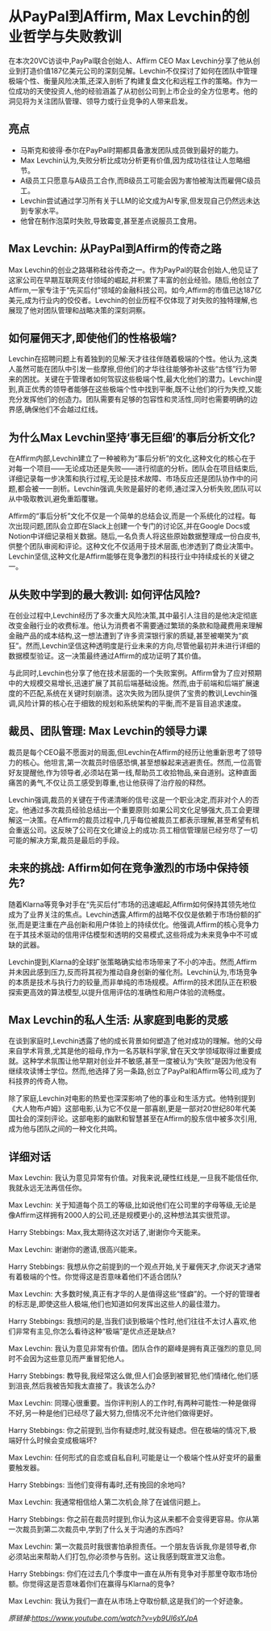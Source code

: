 # 从PayPal到Affirm, Max Levchin的创业哲学与失败教训

在本次20VC访谈中,PayPal联合创始人、Affirm CEO Max Levchin分享了他从创业到打造价值187亿美元公司的深刻见解。Levchin不仅探讨了如何在团队中管理极端个性、衡量风险决策,还深入剖析了构建复盘文化和远程工作的策略。作为一位成功的天使投资人,他的经验涵盖了从初创公司到上市企业的全方位思考。他的洞见将为关注团队管理、领导力或行业竞争的人带来启发。

## 亮点
- 马斯克和彼得·泰尔在PayPal时期都具备激发团队成员做到最好的能力。  
- Max Levchin认为,失败分析比成功分析更有价值,因为成功往往让人忽略细节。  
- A级员工只愿意与A级员工合作,而B级员工可能会因为害怕被淘汰而雇佣C级员工。  
- Levchin尝试通过学习所有关于LLM的论文成为AI专家,但发现自己仍然远未达到专家水平。  
- 他曾在制作泡菜时失败,导致霉变,甚至差点说服员工食用。

## Max Levchin: 从PayPal到Affirm的传奇之路
Max Levchin的创业之路堪称硅谷传奇之一。作为PayPal的联合创始人,他见证了这家公司在早期互联网支付领域的崛起,并积累了丰富的创业经验。随后,他创立了Affirm,一家专注于“先买后付”领域的金融科技公司。如今,Affirm的市值已达187亿美元,成为行业内的佼佼者。Levchin的创业历程不仅体现了对失败的独特理解,也展现了他对团队管理和战略决策的深刻洞察。

## 如何雇佣天才,即使他们的性格极端?
Levchin在招聘问题上有着独到的见解:天才往往伴随着极端的个性。他认为,这类人虽然可能在团队中引发一些摩擦,但他们的才华往往能够弥补这些“古怪”行为带来的困扰。关键在于管理者如何驾驭这些极端个性,最大化他们的潜力。Levchin提到,真正优秀的领导者能够在这些极端个性中找到平衡,既不让他们的行为失控,又能充分发挥他们的创造力。团队需要有足够的包容性和灵活性,同时也需要明确的边界感,确保他们不会越过红线。

## 为什么Max Levchin坚持‘事无巨细’的事后分析文化?
在Affirm内部,Levchin建立了一种被称为“事后分析”的文化,这种文化的核心在于对每一个项目——无论成功还是失败——进行彻底的分析。团队会在项目结束后,详细记录每一步决策和执行过程,无论是技术故障、市场反应还是团队协作中的问题,都会被一一剖析。Levchin强调,失败是最好的老师,通过深入分析失败,团队可以从中吸取教训,避免重蹈覆辙。

Affirm的“事后分析”文化不仅是一个简单的总结会议,而是一个系统化的过程。每次出现问题,团队会立即在Slack上创建一个专门的讨论区,并在Google Docs或Notion中详细记录相关数据。随后,一名负责人将这些原始数据整理成一份白皮书,供整个团队审阅和评论。这种文化不仅适用于技术层面,也渗透到了商业决策中。Levchin坚信,这种文化是Affirm能够在竞争激烈的科技行业中持续成长的关键之一。

## 从失败中学到的最大教训: 如何评估风险?
在创业过程中,Levchin经历了多次重大风险决策,其中最引人注目的是他决定彻底改变金融行业的收费标准。他认为消费者不需要通过繁琐的条款和隐藏费用来理解金融产品的成本结构,这一想法遭到了许多资深银行家的质疑,甚至被嘲笑为“疯狂”。然而,Levchin坚信这种透明度是行业未来的方向,尽管他最初并未进行详细的数据模型验证。这一决策最终通过Affirm的成功证明了其价值。

与此同时,Levchin也分享了他在技术层面的一个失败案例。Affirm曾为了应对预期中的大规模交易增长,迅速扩展了其前后端基础设施。然而,由于前端和后端扩展速度的不匹配,系统在关键时刻崩溃。这次失败为团队提供了宝贵的教训,Levchin强调,风险计算的核心在于细致的规划和系统架构的平衡,而不是盲目追求速度。

## 裁员、团队管理: Max Levchin的领导力课
裁员是每个CEO最不愿面对的局面,但Levchin在Affirm的经历让他重新思考了领导力的核心。他坦言,第一次裁员时倍感恐惧,甚至想躲起来逃避责任。然而,一位高管好友提醒他,作为领导者,必须站在第一线,帮助员工收拾物品,亲自道别。这种直面痛苦的勇气,不仅让员工感受到尊重,也让他获得了治疗般的释然。

Levchin强调,裁员的关键在于传递清晰的信号:这是一个职业决定,而非对个人的否定。他通过多次裁员经验总结出一个重要原则:如果公司文化足够强大,员工会更理解这一决策。在Affirm的裁员过程中,几乎每位被裁员工都表示理解,甚至希望有机会重返公司。这反映了公司在文化建设上的成功:员工相信管理层已经穷尽了一切可能的解决方案,裁员是最后的手段。

## 未来的挑战: Affirm如何在竞争激烈的市场中保持领先?
随着Klarna等竞争对手在“先买后付”市场的迅速崛起,Affirm如何保持其领先地位成为了业界关注的焦点。Levchin透露,Affirm的战略不仅仅是依赖于市场份额的扩张,而是更注重在产品创新和用户体验上的持续优化。他强调,Affirm的核心竞争力在于其技术驱动的信用评估模型和透明的交易模式,这些将成为未来竞争中不可或缺的武器。

Levchin提到,Klarna的全球扩张策略确实给市场带来了不小的冲击。然而,Affirm并未因此感到压力,反而将其视为推动自身创新的催化剂。Levchin认为,市场竞争的本质是技术与执行力的较量,而非单纯的市场规模。Affirm的技术团队正在积极探索更高效的算法模型,以提升信用评估的准确性和用户体验的流畅度。

## Max Levchin的私人生活: 从家庭到电影的灵感
在谈到家庭时,Levchin透露了他的成长背景如何塑造了他对成功的理解。他的父母来自学术背景,尤其是他的祖母,作为一名苏联科学家,曾在天文学领域取得过重要成就。这种学术氛围让他早期对创业并不敏感,甚至一度被认为“失败”是因为他没有继续攻读博士学位。然而,他选择了另一条路,创立了PayPal和Affirm等公司,成为了科技界的传奇人物。

除了家庭,Levchin对电影的热爱也深深影响了他的事业和生活方式。他特别提到《大人物布卢姆》这部电影,认为它不仅是一部喜剧,更是一部对20世纪80年代美国社会的深刻评论。这部电影的幽默和智慧甚至在Affirm的股东信中被多次引用,成为他与团队之间的一种文化共鸣。

## 详细对话
Max Levchin: 我认为意见异常有价值。对我来说,硬性红线是,一旦我不能信任你,我就永远无法再信任你。

Max Levchin: 关于知道每个员工的等级,比如说他们在公司里的字母等级,无论是像Affirm这样拥有2000人的公司,还是规模更小的,这种想法其实很荒谬。

Harry Stebbings: Max,我太期待这次对话了,谢谢你今天能来。

Max Levchin: 谢谢你的邀请,很高兴能来。

Harry Stebbings: 我想从你之前提到的一个观点开始,关于雇佣天才,你说天才通常有着极端的个性。你觉得这是否意味着他们不适合团队?

Max Levchin: 大多数时候,真正有才华的人是值得这些“怪癖”的。一个好的管理者的标志是,即使这些人极端,他们也知道如何发挥出这些人的最佳潜力。

Harry Stebbings: 我想问的是,当我们谈到极端个性时,他们往往不太讨人喜欢,他们非常有主见,你怎么看待这种“极端”是优点还是缺点?

Max Levchin: 我认为意见非常有价值。团队合作的巅峰是拥有真正强烈的意见,同时不会因为这些意见而严重冒犯他人。

Harry Stebbings: 教导我,我经常这么做,但人们会感到被冒犯,他们情绪化,他们感到沮丧,然后我被告知我太直接了。我该怎么办?

Max Levchin: 同理心很重要。当你评判别人的工作时,有两种可能性:一种是做得不好,另一种是他们已经尽了最大努力,但情况不允许他们做得更好。

Harry Stebbings: 你之前提到,当你有疑虑时,就没有疑虑。但在极端的情况下,极端好什么时候会变成极端坏?

Max Levchin: 任何形式的自恋或自私自利,可能是让一个极端个性从好变坏的最重要触发器。

Harry Stebbings: 当他们变得有毒时,还有挽回的余地吗?

Max Levchin: 我通常相信给人第二次机会,除了在诚信问题上。

Harry Stebbings: 你之前在裁员时提到,你认为这从来都不会变得更容易。你从第一次裁员到第二次裁员中,学到了什么关于沟通的东西吗?

Max Levchin: 第一次裁员时我很害怕承担责任。一个朋友告诉我,你是领导者,你必须站出来帮助人们打包,你必须参与告别。这让我感到既宣泄又治愈。

Harry Stebbings: 你们在过去几个季度中一直在从所有竞争对手那里夺取市场份额。你觉得这是否意味着你们在赢得与Klarna的竞争?

Max Levchin: 我认为我们一直在从市场上夺取份额,这是我们的一个好迹象。

_原链接:https://www.youtube.com/watch?v=yb9UI6sYJpA_